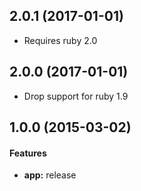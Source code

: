 ## 2.0.1 (2017-01-01)

* Requires ruby 2.0

## 2.0.0 (2017-01-01)

* Drop support for ruby 1.9

## 1.0.0 (2015-03-02)


#### Features

* **app:** release

